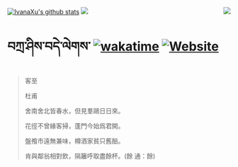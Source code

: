 [![IvanaXu's github stats](https://github-readme-stats.vercel.app/api?username=IvanaXu&show_icons=true&theme=vue-dark)](https://github.com/anuraghazra/github-readme-stats)
<img align="right" src="https://github-readme-stats.vercel.app/api/top-langs/?username=IvanaXu&langs_count=8&theme=graywhite" />
<img src="https://github-readme-stats.vercel.app/api/wakatime?username=IvanaXu&layout=compact&langs_count=8&theme=vue-dark&custom_title=Programming~Times/SinceJul.29.2021" />
# བཀྲ་ཤིས་བདེ་ལེགས་	[![wakatime](https://wakatime.com/badge/user/5043ee4a-e361-4607-9d47-d557f2005d05.svg)](https://wakatime.com/@5043ee4a-e361-4607-9d47-d557f2005d05)	[![Website](https://img.shields.io/website?label=tianchi&up_color=blue&up_message=IvanaXu&url=https%3A%2F%2Fshields.io)](http://tianchi.aliyun.com/home/science/scienceDetail?userId=1095279182618)
> 客至
> 
> 杜甫
> 
> 舍南舍北皆春水，但見羣鷗日日來。
> 
> 花徑不曾緣客掃，蓬門今始爲君開。
> 
> 盤飧市遠無兼味，樽酒家貧只舊醅。
> 
> 肯與鄰翁相對飲，隔籬呼取盡餘杯。(餘 通：餘)
>